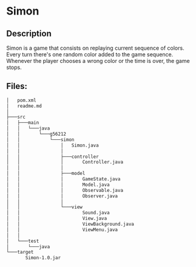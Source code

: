 # Simon

## Description
Simon is a game that consists on replaying current sequence of colors. Every turn there's one random color added to the game sequence. Whenever the player chooses a wrong color or the time is over, the game stops.

## Files:
```bash
│   pom.xml
│   readme.md
│
├───src
│   ├───main
│   │   └───java
│   │       └───g56212
│   │           └───simon
│   │               │   Simon.java
│   │               │
│   │               ├───controller
│   │               │       Controller.java
│   │               │
│   │               ├───model
│   │               │       GameState.java
│   │               │       Model.java
│   │               │       Observable.java
│   │               │       Observer.java
│   │               │
│   │               └───view
│   │                       Sound.java
│   │                       View.java
│   │                       ViewBackground.java
│   │                       ViewMenu.java
│   │
│   └───test
│       └───java
└───target
       Simon-1.0.jar
```    
    

